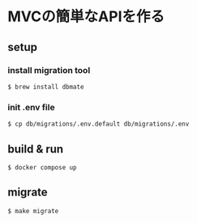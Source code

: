 # MVCの簡単なAPIを作る

## setup
### install migration tool 
```
$ brew install dbmate
```

### init .env file
```
$ cp db/migrations/.env.default db/migrations/.env
```

## build & run

```
$ docker compose up
```

## migrate
```
$ make migrate
```